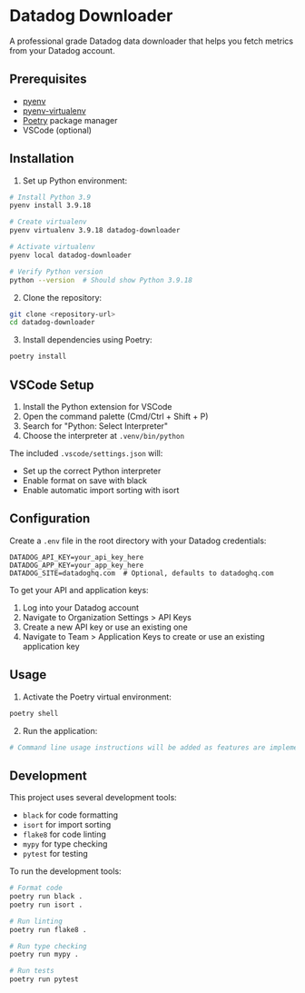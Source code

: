 # Datadog Downloader

A professional grade Datadog data downloader that helps you fetch metrics from your Datadog account.

## Prerequisites

- [pyenv](https://github.com/pyenv/pyenv#installation)
- [pyenv-virtualenv](https://github.com/pyenv/pyenv-virtualenv#installation)
- [Poetry](https://python-poetry.org/docs/#installation) package manager
- VSCode (optional)

## Installation

1. Set up Python environment:
```bash
# Install Python 3.9
pyenv install 3.9.18

# Create virtualenv
pyenv virtualenv 3.9.18 datadog-downloader

# Activate virtualenv
pyenv local datadog-downloader

# Verify Python version
python --version  # Should show Python 3.9.18
```

2. Clone the repository:
```bash
git clone <repository-url>
cd datadog-downloader
```

3. Install dependencies using Poetry:
```bash
poetry install
```

## VSCode Setup

1. Install the Python extension for VSCode
2. Open the command palette (Cmd/Ctrl + Shift + P)
3. Search for "Python: Select Interpreter"
4. Choose the interpreter at `.venv/bin/python`

The included `.vscode/settings.json` will:
- Set up the correct Python interpreter
- Enable format on save with black
- Enable automatic import sorting with isort

## Configuration

Create a `.env` file in the root directory with your Datadog credentials:

```env
DATADOG_API_KEY=your_api_key_here
DATADOG_APP_KEY=your_app_key_here
DATADOG_SITE=datadoghq.com  # Optional, defaults to datadoghq.com
```

To get your API and application keys:
1. Log into your Datadog account
2. Navigate to Organization Settings > API Keys
3. Create a new API key or use an existing one
4. Navigate to Team > Application Keys to create or use an existing application key

## Usage

1. Activate the Poetry virtual environment:
```bash
poetry shell
```

2. Run the application:
```bash
# Command line usage instructions will be added as features are implemented
```

## Development

This project uses several development tools:

- `black` for code formatting
- `isort` for import sorting
- `flake8` for code linting
- `mypy` for type checking
- `pytest` for testing

To run the development tools:

```bash
# Format code
poetry run black .
poetry run isort .

# Run linting
poetry run flake8 .

# Run type checking
poetry run mypy .

# Run tests
poetry run pytest
```
